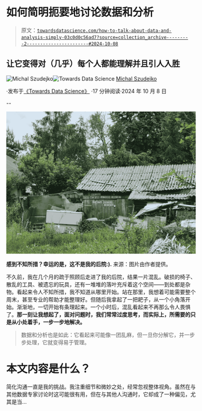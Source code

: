 # 如何简明扼要地讨论数据和分析

> 原文：[`towardsdatascience.com/how-to-talk-about-data-and-analysis-simply-03c0d0c56ad7?source=collection_archive---------2-----------------------#2024-10-08`](https://towardsdatascience.com/how-to-talk-about-data-and-analysis-simply-03c0d0c56ad7?source=collection_archive---------2-----------------------#2024-10-08)

## 让它变得对（几乎）每个人都能理解并且引人入胜

[](https://medium.com/@michalszudejko?source=post_page---byline--03c0d0c56ad7--------------------------------)![Michal Szudejko](https://medium.com/@michalszudejko?source=post_page---byline--03c0d0c56ad7--------------------------------)[](https://towardsdatascience.com/?source=post_page---byline--03c0d0c56ad7--------------------------------)![Towards Data Science](https://towardsdatascience.com/?source=post_page---byline--03c0d0c56ad7--------------------------------) [Michal Szudejko](https://medium.com/@michalszudejko?source=post_page---byline--03c0d0c56ad7--------------------------------)

·发布于[《Towards Data Science》](https://towardsdatascience.com/?source=post_page---byline--03c0d0c56ad7--------------------------------) ·17 分钟阅读·2024 年 10 月 8 日

--

![](img/994b39840ca448670438f7507878ce2f.png)

**感到不知所措？幸运的是，这不是我的后院:).** 来源：图片由作者提供。

不久前，我在几个月的疏于照顾后走进了我的后院，结果一片混乱。破损的椅子、散乱的工具、被遗忘的玩具，还有一堆堆的落叶充斥着这个空间——到处都是杂物。看起来令人不知所措，我不知道从哪里开始。站在那里，我想着可能需要整个周末，甚至专业的帮助才能整理好。但随后我拿起了一把耙子，从一个小角落开始。渐渐地，一切开始有条理起来。一个小时后，混乱看起来不再那么令人畏惧了。**那一刻让我想起了，面对问题时，我们常常过度思考，而实际上，所需要的只是从小处着手，一步一步地解决。**

> 数据和分析也是如此：它看起来可能像一团乱麻，但一旦你分解它，并一步步处理，它就变得易于管理。

# 本文内容是什么？

简化沟通一直是我的挑战。我注重细节和微妙之处，经常忽视整体视角。虽然在与其他数据专家讨论时这可能很有用，但在与其他人沟通时，它却成了一种偏见，尤其是当…
